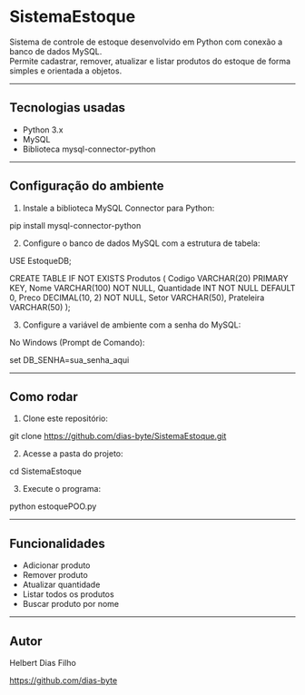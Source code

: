 # SistemaEstoque

Sistema de controle de estoque desenvolvido em Python com conexão a banco de dados MySQL.  
Permite cadastrar, remover, atualizar e listar produtos do estoque de forma simples e orientada a objetos.

---

## Tecnologias usadas

- Python 3.x  
- MySQL  
- Biblioteca mysql-connector-python  

---

## Configuração do ambiente

1. Instale a biblioteca MySQL Connector para Python:

pip install mysql-connector-python

2. Configure o banco de dados MySQL com a estrutura de tabela:

USE EstoqueDB;

CREATE TABLE IF NOT EXISTS Produtos (
    Codigo VARCHAR(20) PRIMARY KEY,
    Nome VARCHAR(100) NOT NULL,
    Quantidade INT NOT NULL DEFAULT 0,
    Preco DECIMAL(10, 2) NOT NULL,
    Setor VARCHAR(50),
    Prateleira VARCHAR(50)
);

3. Configure a variável de ambiente com a senha do MySQL:

No Windows (Prompt de Comando):

set DB_SENHA=sua_senha_aqui



---

## Como rodar

1. Clone este repositório:

git clone https://github.com/dias-byte/SistemaEstoque.git

2. Acesse a pasta do projeto:

cd SistemaEstoque

3. Execute o programa:

python estoquePOO.py

---

## Funcionalidades

- Adicionar produto  
- Remover produto  
- Atualizar quantidade  
- Listar todos os produtos  
- Buscar produto por nome  

---

## Autor

Helbert Dias Filho  

https://github.com/dias-byte